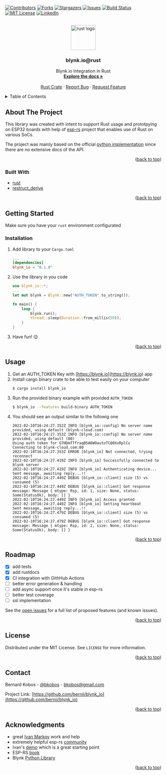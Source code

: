 <div id="top"></div>
<!--
*** Thanks for checking out the Best-README-Template. If you have a suggestion
*** that would make this better, please fork the repo and create a pull request
*** or simply open an issue with the tag "enhancement".
*** Don't forget to give the project a star!
*** Thanks again! Now go create something AMAZING! :D
-->



<!-- PROJECT SHIELDS -->
<!--
*** I'm using markdown "reference style" links for readability.
*** Reference links are enclosed in brackets [ ] instead of parentheses ( ).
*** See the bottom of this document for the declaration of the reference variables
*** for contributors-url, forks-url, etc. This is an optional, concise syntax you may use.
*** https://www.markdownguide.org/basic-syntax/#reference-style-links
-->
[![Contributors][contributors-shield]][contributors-url]
[![Forks][forks-shield]][forks-url]
[![Stargazers][stars-shield]][stars-url]
[![Issues][issues-shield]][issues-url]
[![Build Status][build-status]][build-status-url]
[![MIT License][license-shield]][license-url]
[![LinkedIn][linkedin-shield]][linkedin-url]



<!-- PROJECT LOGO -->
<br />
<div align="center">
  <a href="https://github.com/bernii/blynk_io">
    <img src="https://upload.wikimedia.org/wikipedia/commons/d/d5/Rust_programming_language_black_logo.svg" alt="rust logo" width="80" height="80">
  </a>

<h3 align="center">blynk.io@rust</h3>

  <p align="center">
    Blynk.io Integration in Rust
    <br />
    <a href="https://github.com/bernii/blynk_io"><strong>Explore the docs »</strong></a>
    <br />
    <br />
    <a href="https://crates.io/crates/blynk_io">Rust Crate</a>
    ·
    <a href="https://github.com/bernii/blynk_io/issues">Report Bug</a>
    ·
    <a href="https://github.com/bernii/blynk_io/issues">Request Feature</a>
  </p>
</div>



<!-- TABLE OF CONTENTS -->
<details>
  <summary>Table of Contents</summary>
  <ol>
    <li>
      <a href="#about-the-project">About The Project</a>
      <ul>
        <li><a href="#built-with">Built With</a></li>
      </ul>
    </li>
    <li>
      <a href="#getting-started">Getting Started</a>
      <ul>
        <li><a href="#prerequisites">Prerequisites</a></li>
        <li><a href="#installation">Installation</a></li>
      </ul>
    </li>
    <li><a href="#usage">Usage</a></li>
    <li><a href="#roadmap">Roadmap</a></li>
    <li><a href="#license">License</a></li>
    <li><a href="#contact">Contact</a></li>
    <li><a href="#acknowledgments">Acknowledgments</a></li>
  </ol>
</details>



<!-- ABOUT THE PROJECT -->
## About The Project

This library was created with intent to support Rust usage and prototpying on ESP32 boards with help of [esp-rs](https://github.com/esp-rs) project that enables use of Rust on various SoCs.

The project was mainly based on the official [python implementation](https://github.com/blynkkk/lib-python) since there are no extensive docs of the API.

<p align="right">(<a href="#top">back to top</a>)</p>



### Built With

* [rust](https://nextjs.org/)
* [restruct_derive](https://lib.rs/crates/restruct_derive)

<p align="right">(<a href="#top">back to top</a>)</p>



<!-- GETTING STARTED -->
## Getting Started

Make sure you have your `rust` environment configurated

### Installation

1. Add library to your `Cargo.toml`

    ```toml
    ...
    [dependencies]
    blynk_io = "0.1.0"
    ```
2. Use the library in you code
    ```rust
    use blynk_io::*;
    ...
    let mut blynk = Blynk::new("AUTH_TOKEN".to_string());

    fn main() {
        loop {
            blynk.run();
            thread::sleep(Duration::from_millis(50));
        }
    }
    ```
3. Have fun! :relieved:

<p align="right">(<a href="#top">back to top</a>)</p>



<!-- USAGE EXAMPLES -->
## Usage

1. Get an AUTH_TOKEN Key with [https://blynk.io](https://blynk.io) app
2. Install cargo binary crate to be able to test easily on your computer
    ```bash
    $ cargo install blynk_io
    ```
2. Run the provided binary example with provided `AUTH_TOKEN`
   ```bash
   $ blynk_io --features build-binary AUTH_TOKEN
   ```
3. You should see an output similar to the followig one
    ```log
    2022-02-10T16:24:27.352Z INFO [blynk_io::config] No server name provided, using default (blynk-cloud.com)
    2022-02-10T16:24:27.353Z INFO [blynk_io::config] No server name provided, using default (80)
    Using auth token for G7HDmT7fraqB5A6WOautoTCQ0XvRplCv
    Connecting to blynk-cloud.com:80
    2022-02-10T16:24:27.353Z ERROR [blynk_io] Not connected, trying reconnect
    2022-02-10T16:24:27.419Z INFO [blynk_io] Successfully connected to blynk server
    2022-02-10T16:24:27.419Z INFO [blynk_io] Authenticating device...
    Sent message, awaiting reply...!!
    2022-02-10T16:24:27.449Z DEBUG [blynk_io::client] size (5) vs consumed (5)
    2022-02-10T16:24:27.449Z DEBUG [blynk_io::client] Got response message: Message { mtype: Rsp, id: 1, size: None, status: Some(StatusOk), body: [] }
    2022-02-10T16:24:27.449Z INFO [blynk_io] Access granted
    2022-02-10T16:24:27.449Z INFO [blynk_io] Setting heartbeat
    Sent message, awaiting reply...!!
    2022-02-10T16:24:27.479Z DEBUG [blynk_io::client] size (5) vs consumed (5)
    2022-02-10T16:24:27.479Z DEBUG [blynk_io::client] Got response message: Message { mtype: Rsp, id: 2, size: None, status: Some(StatusOk), body: [] }
    ```

<p align="right">(<a href="#top">back to top</a>)</p>



<!-- ROADMAP -->
## Roadmap

- [x] add tests
- [x] add rustdocs
- [x] CI integration with GithHub Actions
- [ ] better error generation & handling
- [ ] add async support once it's stable in esp-rs
- [ ] better test coverage
- [ ] ssl implementation

See the [open issues](https://github.com/bernii/blynk_io/issues) for a full list of proposed features (and known issues).

<p align="right">(<a href="#top">back to top</a>)</p>



<!-- LICENSE -->
## License

Distributed under the MIT License. See `LICENSE` for more information.

<p align="right">(<a href="#top">back to top</a>)</p>



<!-- CONTACT -->
## Contact

Bernard Kobos - [@bkobos](https://twitter.com/bkobos) - bkobos@gmail.com

Project Link: [https://github.com/bernii/blynk_io](https://github.com/bernii/blynk_io)

<p align="right">(<a href="#top">back to top</a>)</p>



<!-- ACKNOWLEDGMENTS -->
## Acknowledgments

* great [Ivan Markov](https://github.com/ivmarkov) work and help
* extremely helpful esp-rs [community](https://app.element.io/#/room/#esp-rs:matrix.org)
* Ivan's [demo](https://github.com/ivmarkov/rust-esp32-std-demo) which is a great starting point
* ESP-RS [book](https://esp-rs.github.io/book/)
* Blynk [Python Library](https://github.com/blynkkk/lib-python)

<p align="right">(<a href="#top">back to top</a>)</p>



<!-- MARKDOWN LINKS & IMAGES -->
<!-- https://www.markdownguide.org/basic-syntax/#reference-style-links -->
[contributors-shield]: https://img.shields.io/github/contributors/bernii/blynk_io.svg?style=for-the-badge
[contributors-url]: https://github.com/bernii/blynk_io/graphs/contributors
[forks-shield]: https://img.shields.io/github/forks/bernii/blynk_io.svg?style=for-the-badge
[forks-url]: https://github.com/bernii/blynk_io/network/members
[stars-shield]: https://img.shields.io/github/stars/bernii/blynk_io.svg?style=for-the-badge
[stars-url]: https://github.com/bernii/blynk_io/stargazers
[issues-shield]: https://img.shields.io/github/issues/bernii/blynk_io.svg?style=for-the-badge
[issues-url]: https://github.com/bernii/blynk_io/issues
[license-shield]: https://img.shields.io/github/license/bernii/blynk_io.svg?style=for-the-badge
[license-url]: https://github.com/bernii/blynk_io/blob/master/LICENSE
[linkedin-shield]: https://img.shields.io/badge/-LinkedIn-black.svg?style=for-the-badge&logo=linkedin&colorB=555
[linkedin-url]: https://linkedin.com/in/bernii
[product-screenshot]: images/screenshot.png
[build-status]: https://img.shields.io/endpoint.svg?url=https%3A%2F%2Factions-badge.atrox.dev%2Fbernii%2Fblynk_io%2Fbadge%3Fref%3Dmain&style=for-the-badge
[build-status-url]: https://actions-badge.atrox.dev/bernii/blynk_io/goto?ref=main
